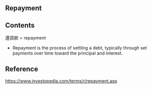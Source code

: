 ## Repayment
## Contents
還貸款 = repayment
- Repayment is the process of settling a debt, typically through set payments over time toward the principal and interest.

## Reference
https://www.investopedia.com/terms/r/repayment.asp